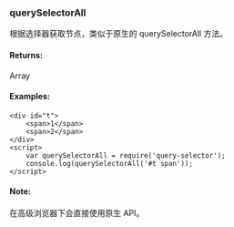### querySelectorAll

根据选择器获取节点，类似于原生的 querySelectorAll 方法。

#### Returns:

Array

#### Examples:

	<div id="t">
		<span>1</span>
		<span>2</span>
	</div>
	<script>
		var querySelectorAll = require('query-selector');
		console.log(querySelectorAll('#t span'));
	</script>

#### Note:

在高级浏览器下会直接使用原生 API。
